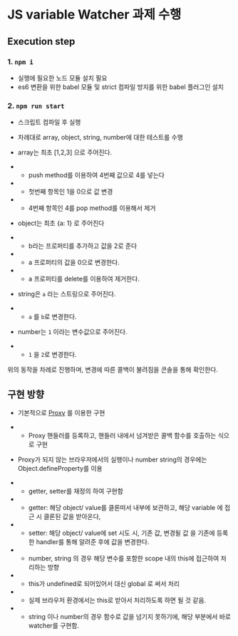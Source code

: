 # JS variable Watcher 과제 수행

## Execution step

### 1.  `npm i`

- 실행에 필요한 노드 모듈 설치 필요
- es6 변환을 위한 babel 모듈 및 strict 컴파일 방지를 위한 babel 플러그인 설치

### 2.  `npm run start`

- 스크립트 컴파일 후 실행
- 차례대로 array, object, string, number에 대한 테스트를 수행
- array는 최초 [1,2,3] 으로 주어진다.
- -  push method를 이용하여 4번째 값으로 4를 넣는다
- -  첫번째 항목인 1을 0으로 값 변경
- -  4번째 항목인 4를 pop method를 이용해서 제거

- object는 최초 {a: 1} 로 주어진다
- - b라는 프로퍼티를 추가하고 값을 2로 준다
- - a 프로퍼티의 값을 0으로 변경한다.
- - a 프로퍼티를 delete를 이용하여 제거한다.

- string은 `a` 라는 스트링으로 주어진다.
- - `a` 를 `b`로 변경한다.

- number는 `1` 이라는 변수값으로 주어진다.
- - `1` 을 `2`로 변경한다.

위의 동작을 차례로 진행하며, 변경에 따른 콜백이 불려짐을 콘솔을 통해 확인한다.


## 구현 방향

- 기본적으로 [Proxy](https://developer.mozilla.org/ko/docs/Web/JavaScript/Reference/Global_Objects/Proxy) 를 이용한 구현
- - Proxy 핸들러를 등록하고, 핸들러 내에서 넘겨받은 콜백 함수를 호출하는 식으로 구현


  
- Proxy가 되지 않는 브라우저에서의 실행이나 number string의 경우에는 Object.defineProperty를 이용
- - getter, setter를 재정의 하여 구현함
- - getter: 해당 object/ value를 클론떠서 내부에 보관하고, 해당 variable 에 접근 시 클론된 값을 받아온다,
- - setter: 해당 object/ value에 set 시도 시, 기존 값, 변경될 값 을 기존에 등록한 handler를 통해 알려준 후에 값을 변경한다.
- - number, string 의 경우 해당 변수를 포함한 scope 내의 this에 접근하여 처리하는 방향
- - this가 undefined로 되어있어서 대신 global 로 써서 처리
- - 실제 브라우저 환경에서는 this로 받아서 처리하도록 하면 될 것 같음.
- - string 이나 number의 경우 함수로 값을 넘기지 못하기에, 해당 부분에서 바로 watcher를 구현함.


